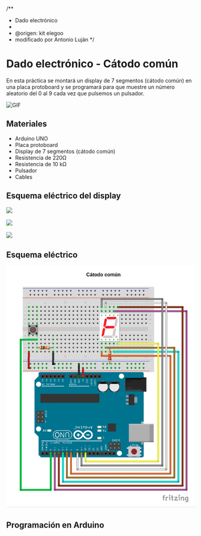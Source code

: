 /**
 * Dado electrónico
 *
 * @origen:  kit elegoo
 * modificado por Antonio Luján
 */

# Dado electrónico - Cátodo común

En esta práctica se montará un display de 7 segmentos (cátodo común) en una placa protoboard y se programará para que muestre un número aleatorio del 0 al 9 cada vez que pulsemos un pulsador.

![GIF](.gif)

## Materiales

- Arduino UNO
- Placa protoboard
- Display de 7 segmentos (cátodo común)
- Resistencia de 220Ω
- Resistencia de 10 kΩ
- Pulsador
- Cables


## Esquema eléctrico del display

![](Display.PNG)

![](tabla-verdad-display7segmentos.png)

![](Display_CC.PNG)



## Esquema eléctrico

![](dado-electronico-catodo-comun.png)

## Programación en Arduino



```arduino

```
